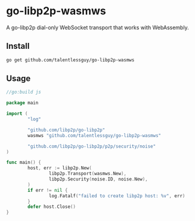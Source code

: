 # go-libp2p-wasmws

A go-libp2p dial-only WebSocket transport that works with WebAssembly.

## Install

```sh
go get github.com/talentlessguy/go-libp2p-wasmws
```

## Usage

```go
//go:build js

package main

import (
        "log"

        "github.com/libp2p/go-libp2p"
        wasmws "github.com/talentlessguy/go-libp2p-wasmws"

        "github.com/libp2p/go-libp2p/p2p/security/noise"
)

func main() {
        host, err := libp2p.New(
                libp2p.Transport(wasmws.New),
                libp2p.Security(noise.ID, noise.New),
        )
        if err != nil {
                log.Fatalf("failed to create libp2p host: %v", err)
        }
        defer host.Close()
}
```

